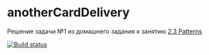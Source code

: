 # anotherCardDelivery

Решение задачи №1 из домашнего задания к занятию [2.3 Patterns](https://github.com/netology-code/aqa-homeworks/tree/aqa4/patterns)

[![Build status](https://ci.appveyor.com/api/projects/status/emsbfaud4y54mj27/branch/master?svg=true)](https://ci.appveyor.com/project/pullulus/anothercarddelivery/branch/master)
